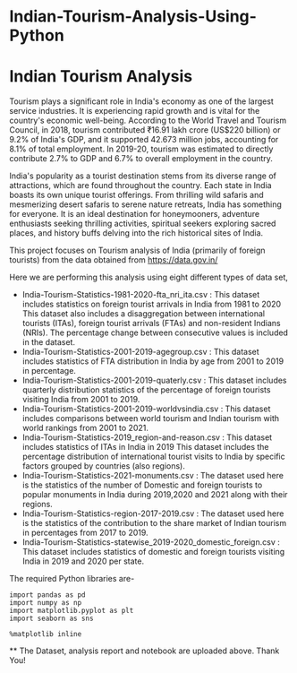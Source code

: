 # Indian-Tourism-Analysis-Using-Python
# Indian Tourism Analysis

Tourism plays a significant role in India's economy as one of the largest service industries. It is experiencing rapid growth and is vital for the country's economic well-being. According to the World Travel and Tourism Council, in 2018, tourism contributed ₹16.91 lakh crore (US$220 billion) or 9.2% of India's GDP, and it supported 42.673 million jobs, accounting for 8.1% of total employment. In 2019-20, tourism was estimated to directly contribute 2.7% to GDP and 6.7% to overall employment in the country.

India's popularity as a tourist destination stems from its diverse range of attractions, which are found throughout the country. Each state in India boasts its own unique tourist offerings. From thrilling wild safaris and mesmerizing desert safaris to serene nature retreats, India has something for everyone. It is an ideal destination for honeymooners, adventure enthusiasts seeking thrilling activities, spiritual seekers exploring sacred places, and history buffs delving into the rich historical sites of India.

This project focuses on Tourism analysis of India (primarily of foreign tourists) from the data obtained from https://data.gov.in/

Here we are performing this analysis using eight different types of data set, 

- India-Tourism-Statistics-1981-2020-fta_nri_ita.csv : This dataset includes statistics on foreign tourist arrivals in India from 1981 to 2020 This dataset also includes a disaggregation between international tourists (ITAs), foreign tourist arrivals (FTAs) and non-resident Indians (NRIs). The percentage change between consecutive values ​​is included in the dataset.
- India-Tourism-Statistics-2001-2019-agegroup.csv : This dataset includes statistics of FTA distribution in India by age from 2001 to 2019 in percentage.
- India-Tourism-Statistics-2001-2019-quaterly.csv : This dataset includes quarterly distribution statistics of the percentage of foreign tourists visiting India from 2001 to 2019.
- India-Tourism-Statistics-2001-2019-worldvsindia.csv : This dataset includes comparisons between world tourism and Indian tourism with world rankings from 2001 to 2021.
- India-Tourism-Statistics-2019_region-and-reason.csv : This dataset includes statistics of ITAs in India in 2019 This dataset includes the percentage distribution of international tourist visits to India by specific factors grouped by countries (also regions).
- India-Tourism-Statistics-2021-monuments.csv : The dataset used here is the statistics of the number of Domestic and foreign tourists to popular monuments in India during 2019,2020 and 2021 along with their regions.
- India-Tourism-Statistics-region-2017-2019.csv : The dataset used here is the statistics of the contribution to the share market of Indian tourism in percentages from 2017 to 2019.
- India-Tourism-Statistics-statewise_2019-2020_domestic_foreign.csv : This dataset includes statistics of domestic and foreign tourists visiting India in 2019 and 2020 per state.

The required Python libraries are-

```
import pandas as pd
import numpy as np
import matplotlib.pyplot as plt
import seaborn as sns

%matplotlib inline
```

** The Dataset, analysis report and notebook are uploaded above. Thank You!
